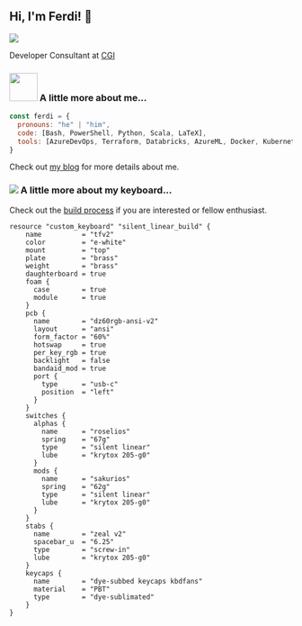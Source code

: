## Hi, I'm Ferdi! 👋

![](https://komarev.com/ghpvc/?username=noxouille)

Developer Consultant at [CGI](https://www.cgi.com/en)

### <img src="https://media.giphy.com/media/146gtxJUW6IR7W/giphy.gif" width=50> A little more about me... 

```javascript
const ferdi = {
  pronouns: "he" | "him",
  code: [Bash, PowerShell, Python, Scala, LaTeX],
  tools: [AzureDevOps, Terraform, Databricks, AzureML, Docker, Kubernetes]
}
```

Check out [my blog](https://ferdi.now.sh) for more details about me.

### <img src="https://i.imgur.com/uYxC2D8.png"> A little more about my keyboard... 

Check out the [build process](https://ferdi.now.sh/TFV2-silent-linear-build/) if you are interested or fellow enthusiast.

```hcl
resource "custom_keyboard" "silent_linear_build" {
    name          = "tfv2"
    color         = "e-white"
    mount         = "top"
    plate         = "brass"
    weight        = "brass"
    daughterboard = true
    foam {
      case        = true
      module      = true
    }
    pcb {
      name        = "dz60rgb-ansi-v2"
      layout      = "ansi"
      form_factor = "60%"
      hotswap     = true
      per_key_rgb = true
      backlight   = false
      bandaid_mod = true
      port {
        type      = "usb-c"
        position  = "left"
      }
    }
    switches {
      alphas {
        name      = "roselios"
        spring    = "67g"
        type      = "silent linear"
        lube      = "krytox 205-g0"
      }
      mods {
        name      = "sakurios"
        spring    = "62g"
        type      = "silent linear"
        lube      = "krytox 205-g0"
      }
    }
    stabs {
      name        = "zeal v2"
      spacebar_u  = "6.25"
      type        = "screw-in"
      lube        = "krytox 205-g0"
    }
    keycaps {
      name        = "dye-subbed keycaps kbdfans"
      material    = "PBT"
      type        = "dye-sublimated"
    }
}
```

<!--
**noxouille/noxouille** is a ✨ _special_ ✨ repository because its `README.md` (this file) appears on your GitHub profile.

- 🔭 I’m currently working on ...
- 🌱 I’m currently learning ...
- 👯 I’m looking to collaborate on ...
- 🤔 I’m looking for help with ...
- 💬 Ask me about ...
- 📫 How to reach me: ...
- 😄 Pronouns: ...
- ⚡ Fun fact: ...
-->
